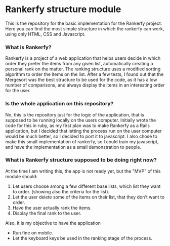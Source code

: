 # Rankerfy structure module
This is the repository for the basic implementation for the Rankerfy project. Here you can find the most simple structure in which the rankerfy can work, using only HTML, CSS and Javascript.
### What is Rankerfy?
Rankerfy is a project of a web application that helps users decide in which order they prefer the items from any given list, automatically creating a personal rank on the matter.
The ranking structure uses a modified sorting algorithm to order the items on the list. After a few tests, I found out that the Mergesort was the best structure to be used for the code, as it has a low number of comparisons, and always display the items in an interesting order for the user.
### Is the whole application on this repository?
No, this is the repository just for the logic of the application, that is supposed to be running locally on the users computer. Initially wrote the code for this in ruby, as my first plan was to make Rankerfy as a Rails application, but I decided that letting the process run on the user computer would be much better, so I decided to port it to javascript.
I also chose to make this small implementation of rankerfy, so I could train my javascript, and have the implementation as a small demonstration to people.
### What is Rankerfy structure supposed to be doing right now?
At the time I am writing this, the app is not ready yet, but the "MVP" of this module should:
1. Let users choose among a few different base lists, which list they want to order. (showing also the criteria for the list).
2. Let the user delete some of the items on their list, that they don't want to order.
3. Have the user actually rank the items.
4. Display the final rank to the user.

Also, it is my objective to have the application
* Run fine on mobile.
* Let the keyboard keys be used in the ranking stage of the process.